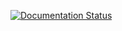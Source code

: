 [![Documentation Status](https://readthedocs.org/projects/useful-charge/badge/?version=latest)](http://useful-charge.readthedocs.io/en/latest/?badge=latest)
